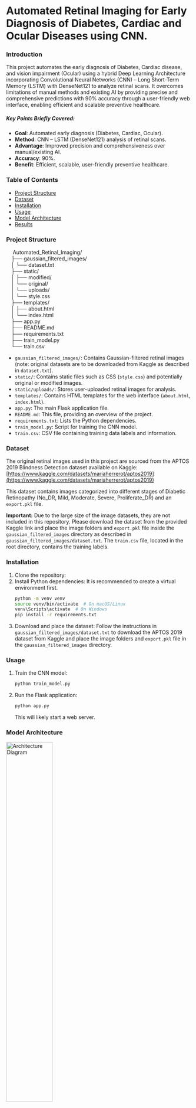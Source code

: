 # Automated Retinal Imaging for Early Diagnosis of Diabetes, Cardiac and Ocular Diseases using CNN.
### Introduction
This project automates the early diagnosis of Diabetes, Cardiac disease, and vision impairment (Ocular) using a hybrid Deep Learning Architecture incorporating Convolutional Neural Networks (CNN) – Long Short-Term Memory (LSTM) with DenseNet121 to analyze retinal scans. It overcomes limitations of manual methods and existing AI by providing precise and comprehensive predictions with 90% accuracy through a user-friendly web interface, enabling efficient and scalable preventive healthcare.

##### Key Points Briefly Covered:
* **Goal**: Automated early diagnosis (Diabetes, Cardiac, Ocular).
* **Method**: CNN – LSTM (DenseNet121) analysis of retinal scans.
* **Advantage**: Improved precision and comprehensiveness over manual/existing AI.
* **Accuracy**: 90%.
* **Benefit**: Efficient, scalable, user-friendly preventive healthcare.



### Table of Contents
- [Project Structure](#project-structure)
- [Dataset](#dataset)
- [Installation](#installation)
- [Usage](#usage)
- [Model Architecture](#model-architecture)
- [Results](#results)

### Project Structure
&emsp; Automated_Retinal_Imaging/<br>
&emsp;├── gaussian_filtered_images/<br>
&emsp;│   └── dataset.txt<br>
&emsp;├── static/<br>
&emsp;│   ├── modified/<br>
&emsp;│   └── original/<br>
&emsp;│   └── uploads/<br>
&emsp;│   └── style.css<br>
&emsp;├── templates/<br>
&emsp;│   ├── about.html<br>
&emsp;│   └── index.html<br>
&emsp;├── app.py<br>
&emsp;├── README.md<br>
&emsp;├── requirements.txt<br>
&emsp;├── train_model.py<br>
&emsp;└── train.csv<br>

- `gaussian_filtered_images/`: Contains Gaussian-filtered retinal images (note: original datasets are to be downloaded from Kaggle as described in `dataset.txt`).
- `static/`: Contains static files such as CSS (`style.css`) and potentially original or modified images.
- `static/uploads/`: Stores user-uploaded retinal images for analysis.
- `templates/`: Contains HTML templates for the web interface (`about.html`, `index.html`).
- `app.py`: The main Flask application file.
- `README.md`: This file, providing an overview of the project.
- `requirements.txt`: Lists the Python dependencies.
- `train_model.py`: Script for training the CNN model.
- `train.csv`: CSV file containing training data labels and information.

### Dataset
The original retinal images used in this project are sourced from the APTOS 2019 Blindness Detection dataset available on Kaggle:
[https://www.kaggle.com/datasets/mariaherrerot/aptos2019](https://www.kaggle.com/datasets/mariaherrerot/aptos2019)

This dataset contains images categorized into different stages of Diabetic Retinopathy (No_DR, Mild, Moderate, Severe, Proliferate_DR) and an `export.pkl` file.

**Important:** Due to the large size of the image datasets, they are not included in this repository. Please download the dataset from the provided Kaggle link and place the image folders and `export.pkl` file inside the `gaussian_filtered_images` directory as described in `gaussian_filtered_images/dataset.txt`. The `train.csv` file, located in the root directory, contains the training labels.

### Installation
1.  Clone the repository:
2.  Install Python dependencies:
    It is recommended to create a virtual environment first.
    ```bash
    python -m venv venv
    source venv/bin/activate  # On macOS/Linux
    venv\Scripts\activate  # On Windows
    pip install -r requirements.txt
    ```
3.  Download and place the dataset:
    Follow the instructions in `gaussian_filtered_images/dataset.txt` to download the APTOS 2019 dataset from Kaggle and place the image folders and `export.pkl` file in the `gaussian_filtered_images` directory.

### Usage
1.  Train the CNN model:
    ```bash
    python train_model.py
    ```
2.  Run the Flask application:
    ```bash
    python app.py
    ```
    This will likely start a web server.

### Model Architecture

<img src="https://github.com/user-attachments/assets/9914b11f-780d-46cb-9b81-4b3744e077a4" width="50%" height="50%" alt="Architecture Diagram" title="Architecture Diagram">

Our system employs a Convolutional Neural Network (CNN), specifically DenseNet121, for automated retinal image analysis to predict diabetes, cardiac disease, and vision impairment.
1. Input and Preprocessing: Retinal images undergo resizing, normalization, and augmentation (rotation, flipping, zoom) before being split into training and testing sets.
2. Feature Extraction (DenseNet121 CNN): The pre-processed images are fed into a DenseNet121 architecture, which extracts rich spatial features relevant to disease detection. 
3. Classification: The extracted features are fed into fully connected layers with a Softmax output layer, generating probabilities for each diagnostic category (e.g., stages of DR, cardiac conditions, vision impairment types).
4. Output and Evaluation: The model predicts the presence and type/stage of diseases. Performance is evaluated using metrics like BLEU scores on test dataset images.

### Result
The CNN-LSTM model achieves a 90% accuracy in classifying retinal images and generates descriptive summaries of retinal conditions. For example, the system can identify and describe features like microaneurysms and haemorrhages. 

![Fig. Initial Interface](https://github.com/user-attachments/assets/1b8a2386-df88-4de1-ac8c-4ed1f288a865)
*Fig. 1: Initial Interface*

![Fig. Selecting Test Image](https://github.com/user-attachments/assets/b94fb815-915a-4e77-b6e2-6a18b022cfcd)
*Fig. 2: Selecting Test Image*

![Fig. Predicting the Results](https://github.com/user-attachments/assets/15fff6e2-4edb-400d-8ef4-3c36e6826c9b)
*Fig. 3: Predicting the Results*

![Fig. AI Generated Summary](https://github.com/user-attachments/assets/b441d83e-8a90-44c2-a498-84c549938f35)
*Fig. 4: AI Generated Summary*

![Fig. Chat Bot Demonstration](https://github.com/user-attachments/assets/3e423d2a-105a-4d5b-bb9b-e7977f48e72d)
*Fig. 5: Chat Bot Demonstration*


The accuracy of the generated descriptions is evaluated using BLEU scores. The model was trained for 50 epochs with the Adam optimizer. 
![Fig. BLEU Scores](https://github.com/user-attachments/assets/2bd91962-c8f7-4761-9118-72cbf86f1684)
*Fig. 6: BLEU Scores*

![Fig. Plotting the BLEU Scores](https://github.com/user-attachments/assets/1135f6b4-d30e-4b57-ab6c-71fcc8ba36f9)
*Fig. 7: Plotting the BLEU Scores*

This combined approach of classification and summarization can aid in more effective and efficient diagnosis.

&nbsp;
&nbsp;
Author : _Akash Reddy Bheemudi_
